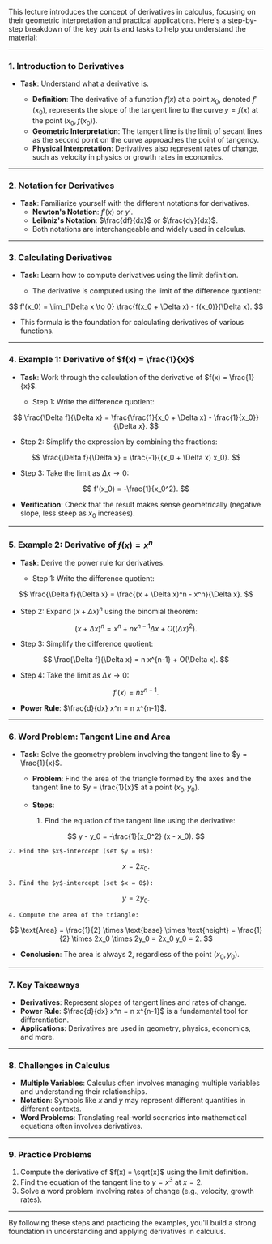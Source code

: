 This lecture introduces the concept of derivatives in calculus, focusing on their geometric interpretation and practical applications. Here's a step-by-step breakdown of the key points and tasks to help you understand the material:

---

### **1. Introduction to Derivatives**

- **Task**: Understand what a derivative is.
  
  - **Definition**: The derivative of a function $f(x)$ at a point $x_0$, denoted $f'(x_0)$, represents the slope of the tangent line to the curve $y = f(x)$ at the point $(x_0, f(x_0))$.
  - **Geometric Interpretation**: The tangent line is the limit of secant lines as the second point on the curve approaches the point of tangency.
  - **Physical Interpretation**: Derivatives also represent rates of change, such as velocity in physics or growth rates in economics.

---

### **2. Notation for Derivatives**

- **Task**: Familiarize yourself with the different notations for derivatives.
  - **Newton's Notation**: $f'(x)$ or $y'$.
  - **Leibniz's Notation**: $\frac{df}{dx}$ or $\frac{dy}{dx}$.
  - Both notations are interchangeable and widely used in calculus.

---

### **3. Calculating Derivatives**

- **Task**: Learn how to compute derivatives using the limit definition.
  
  - The derivative is computed using the limit of the difference quotient:
    
$$
    f'(x_0) = \lim_{\Delta x \to 0} \frac{f(x_0 + \Delta x) - f(x_0)}{\Delta x}.
    $$
 
  - This formula is the foundation for calculating derivatives of various functions.

---

### **4. Example 1: Derivative of $f(x) = \frac{1}{x}$**

- **Task**: Work through the calculation of the derivative of $f(x) = \frac{1}{x}$.
  
  - Step 1: Write the difference quotient:
    
$$
    \frac{\Delta f}{\Delta x} = \frac{\frac{1}{x_0 + \Delta x} - \frac{1}{x_0}}{\Delta x}.
    $$
  
  - Step 2: Simplify the expression by combining the fractions:
   
$$
    \frac{\Delta f}{\Delta x} = \frac{-1}{(x_0 + \Delta x) x_0}.
    $$
 
  - Step 3: Take the limit as $\Delta x \to 0$:
  
$$
    f'(x_0) = -\frac{1}{x_0^2}.
    $$
  
  - **Verification**: Check that the result makes sense geometrically (negative slope, less steep as $x_0$ increases).

---

### **5. Example 2: Derivative of $f(x) = x^n$**

- **Task**: Derive the power rule for derivatives.
  
  - Step 1: Write the difference quotient:
  
$$
    \frac{\Delta f}{\Delta x} = \frac{(x + \Delta x)^n - x^n}{\Delta x}.
    $$
  
  - Step 2: Expand $(x + \Delta x)^n$ using the binomial theorem:
   
$$
    (x + \Delta x)^n = x^n + n x^{n-1} \Delta x + O((\Delta x)^2).
    $$
  
  - Step 3: Simplify the difference quotient:
    
$$
    \frac{\Delta f}{\Delta x} = n x^{n-1} + O(\Delta x).
    $$
 
  - Step 4: Take the limit as $\Delta x \to 0$:
    
$$
    f'(x) = n x^{n-1}.
    $$
  
  - **Power Rule**: $\frac{d}{dx} x^n = n x^{n-1}$.

---

### **6. Word Problem: Tangent Line and Area**

- **Task**: Solve the geometry problem involving the tangent line to $y = \frac{1}{x}$.
  
  - **Problem**: Find the area of the triangle formed by the axes and the tangent line to $y = \frac{1}{x}$ at a point $(x_0, y_0)$.
  
  - **Steps**:
    1. Find the equation of the tangent line using the derivative:
    
$$
       y - y_0 = -\frac{1}{x_0^2} (x - x_0).
       $$
 
    2. Find the $x$-intercept (set $y = 0$):
    
$$
       x = 2x_0.
       $$
  
    3. Find the $y$-intercept (set $x = 0$):
    
$$
       y = 2y_0.
       $$
    
    4. Compute the area of the triangle:
    
$$
       \text{Area} = \frac{1}{2} \times \text{base} \times \text{height} = \frac{1}{2} \times 2x_0 \times 2y_0 = 2x_0 y_0 = 2.
       $$
  
  - **Conclusion**: The area is always 2, regardless of the point $(x_0, y_0)$.

---

### **7. Key Takeaways**
- **Derivatives**: Represent slopes of tangent lines and rates of change.
- **Power Rule**: $\frac{d}{dx} x^n = n x^{n-1}$ is a fundamental tool for differentiation.
- **Applications**: Derivatives are used in geometry, physics, economics, and more.

---

### **8. Challenges in Calculus**
- **Multiple Variables**: Calculus often involves managing multiple variables and understanding their relationships.
- **Notation**: Symbols like $x$ and $y$ may represent different quantities in different contexts.
- **Word Problems**: Translating real-world scenarios into mathematical equations often involves derivatives.

---

### **9. Practice Problems**
1. Compute the derivative of $f(x) = \sqrt{x}$ using the limit definition.
2. Find the equation of the tangent line to $y = x^3$ at $x = 2$.
3. Solve a word problem involving rates of change (e.g., velocity, growth rates).

---

By following these steps and practicing the examples, you'll build a strong foundation in understanding and applying derivatives in calculus.